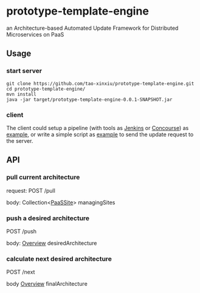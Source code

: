 # prototype-template-engine
an Architecture-based Automated Update Framework for Distributed Microservices on PaaS

## Usage
### start server
```
git clone https://github.com/tao-xinxiu/prototype-template-engine.git
cd prototype-template-engine/
mvn install
java -jar target/prototype-template-engine-0.0.1-SNAPSHOT.jar
```

### client
The client could setup a pipeline (with tools as [Jenkins](https://jenkins.io/) or [Concourse](https://concourse.ci/)) as [example](https://gitlab.com/x_tao/microservices-demo-deployment), or write a simple script as [example](https://gitlab.com/x_tao/experiment/blob/master/scripts/update.sh) to send the update request to the server.

## API
### pull current architecture
request: POST /pull

body: Collection<[PaaSSite](https://github.com/tao-xinxiu/prototype-template-engine/blob/master/src/main/java/com/orange/model/PaaSSite.java)> managingSites 

### push a desired architecture
POST /push

body: [Overview](https://github.com/tao-xinxiu/prototype-template-engine/blob/master/src/main/java/com/orange/model/state/Overview.java) desiredArchitecture

### calculate next desired architecture
POST /next

body [Overview](https://github.com/tao-xinxiu/prototype-template-engine/blob/master/src/main/java/com/orange/model/state/Overview.java) finalArchitecture
